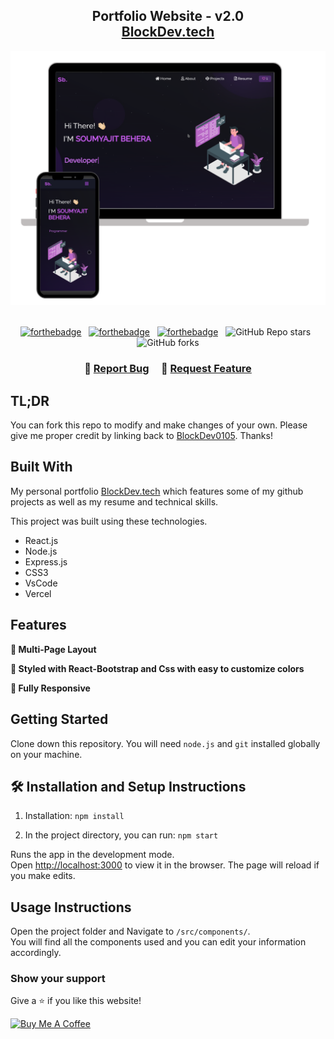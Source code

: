 <h2 align="center">
  Portfolio Website - v2.0<br/>
  <a href="http://blockdev.lovestoblog.com/" target="_blank">BlockDev.tech</a>
</h2>
<div align="center">
  <img alt="Demo" src="./Images/readme-img1.png" />
</div>

<br/>

<center>

[![forthebadge](https://forthebadge.com/images/badges/built-with-love.svg)](https://forthebadge.com) &nbsp;
[![forthebadge](https://forthebadge.com/images/badges/made-with-javascript.svg)](https://forthebadge.com) &nbsp;
[![forthebadge](https://forthebadge.com/images/badges/open-source.svg)](https://forthebadge.com) &nbsp;
![GitHub Repo stars](https://img.shields.io/github/stars/BlockDev0105/Portfolio?color=red&logo=github&style=for-the-badge) &nbsp;
![GitHub forks](https://img.shields.io/github/forks/BlockDev0105/Portfolio?color=red&logo=github&style=for-the-badge)

</center>

<h3 align="center">
    🔹
    <a href="https://github.com/BlockDev0105/Portfolio/issues">Report Bug</a> &nbsp; &nbsp;
    🔹
    <a href="https://github.com/BlockDev0105/Portfolio/issues">Request Feature</a>
</h3>

## TL;DR

You can fork this repo to modify and make changes of your own. Please give me proper credit by linking back to [BlockDev0105](https://github.com/BlockDev0105/Portfolio). Thanks!

## Built With

My personal portfolio <a href="http://blockdev.lovestoblog.com/" target="_blank">BlockDev.tech</a> which features some of my github projects as well as my resume and technical skills.<br/>

This project was built using these technologies.

- React.js
- Node.js
- Express.js
- CSS3
- VsCode
- Vercel

## Features

**📖 Multi-Page Layout**

**🎨 Styled with React-Bootstrap and Css with easy to customize colors**

**📱 Fully Responsive**

## Getting Started

Clone down this repository. You will need `node.js` and `git` installed globally on your machine.

## 🛠 Installation and Setup Instructions

1. Installation: `npm install`

2. In the project directory, you can run: `npm start`

Runs the app in the development mode.\
Open [http://localhost:3000](http://localhost:3000) to view it in the browser.
The page will reload if you make edits.

## Usage Instructions

Open the project folder and Navigate to `/src/components/`. <br/>
You will find all the components used and you can edit your information accordingly.

### Show your support

Give a ⭐ if you like this website!

<a href="https://www.buymeacoffee.com/BlockDev0105" target="_blank"><img src="https://cdn.buymeacoffee.com/buttons/v2/default-violet.png" alt="Buy Me A Coffee" height= "60px" width= "217px" ></a>
